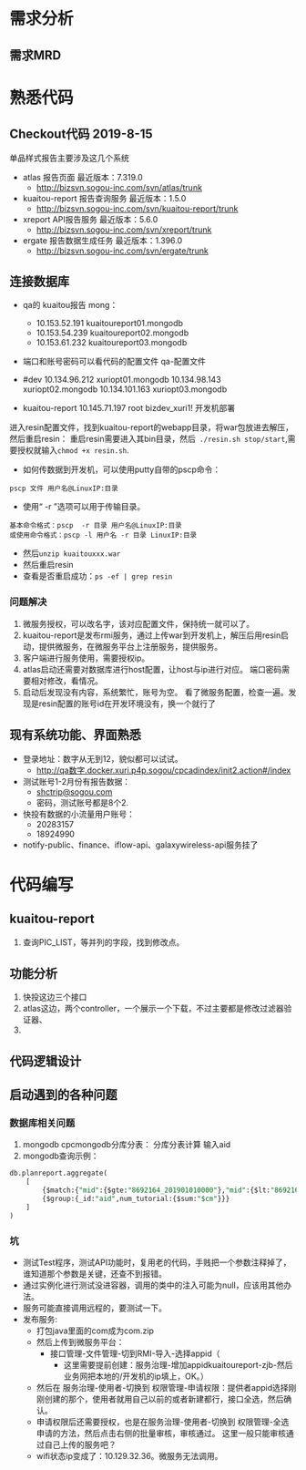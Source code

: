 # 需求分析
## 需求MRD



# 熟悉代码

## Checkout代码 2019-8-15
单品样式报告主要涉及这几个系统
- atlas  报告页面 最近版本：7.319.0
  - http://bizsvn.sogou-inc.com/svn/atlas/trunk
- kuaitou-report  报告查询服务 最近版本：1.5.0
  - http://bizsvn.sogou-inc.com/svn/kuaitou-report/trunk
- xreport  API报告服务 最近版本：5.6.0
  - http://bizsvn.sogou-inc.com/svn/xreport/trunk
- ergate 报告数据生成任务  最近版本：1.396.0
  - http://bizsvn.sogou-inc.com/svn/ergate/trunk

## 连接数据库
- qa的 kuaitou报告 mong：
    - 10.153.52.191   kuaitoureport01.mongodb
    - 10.153.54.239   kuaitoureport02.mongodb
    - 10.153.61.232   kuaitoureport03.mongodb
- 端口和账号密码可以看代码的配置文件 qa-配置文件
- #dev
10.134.96.212    xuriopt01.mongodb
10.134.98.143    xuriopt02.mongodb
10.134.101.163   xuriopt03.mongodb

- kuaitou-report
10.145.71.197
root	bizdev_xuri1! 开发机部署

进入resin配置文件，找到kuaitou-report的webapp目录，将war包放进去解压，然后重启resin：
重启resin需要进入其bin目录，然后` ./resin.sh stop/start`,需要授权就输入`chmod +x resin.sh`.

- 如何传数据到开发机，可以使用putty自带的pscp命令：
```shell
pscp 文件 用户名@LinuxIP:目录
```
- 使用“ -r ”选项可以用于传输目录。
```
基本命令格式：pscp  -r 目录 用户名@LinuxIP:目录
或使用命令格式：pscp -l 用户名 -r 目录 LinuxIP:目录
```
- 然后`unzip kuaitouxxx.war`
- 然后重启resin
- 查看是否重启成功：`ps -ef | grep resin`

### 问题解决
1. 微服务授权，可以改名字，该对应配置文件，保持统一就可以了。
2. kuaitou-report是发布rmi服务，通过上传war到开发机上，解压后用resin启动，提供微服务，在微服务平台上注册服务，提供服务。
3. 客户端进行服务使用，需要授权ip。
4. atlas启动还需要对数据库进行host配置，让host与ip进行对应。 端口密码需要相对修改，看情况。
5. 启动后发现没有内容，系统繁忙，账号为空。 看了微服务配置，检查一遍。发现是resin配置的账号id在开发环境没有，换一个就行了

## 现有系统功能、界面熟悉
- 登录地址：数字从无到12，貌似都可以试试。
    - http://qa数字.docker.xuri.p4p.sogou/cpcadindex/init2.action#/index
- 测试账号1-2月份有报告数据：
    - shctrip@sogou.com
    - 密码，测试账号都是8个2.
- 快投有数据的小流量用户账号：
  - 20283157
  - 18924990
- notify-public、finance、iflow-api、galaxywireless-api服务挂了


# 代码编写
## kuaitou-report
1. 查询PIC_LIST，等并列的字段，找到修改点。 

## 功能分析
1. 快投这边三个接口
2. atlas这边，两个controller，一个展示一个下载，不过主要都是修改过滤器验证器、
3. 

## 代码逻辑设计

## 启动遇到的各种问题
### 数据库相关问题
1. mongodb
   cpcmongodb分库分表：
分库分表计算  输入aid
2. mongodb查询示例：
```sql
db.planreport.aggregate(
    [
        {$match:{"mid":{$gte:"8692164_201901010000"},"mid":{$lt:"8692164_201901030000"}}},
        {$group:{_id:"aid",num_tutorial:{$sum:"$cm"}}}
    ]
)
```

### 坑
- 测试Test程序，测试API功能时，复用老的代码，手贱把一个参数注释掉了，谁知道那个参数是关键，还查不到报错。
- 通过实例化进行测试没进容器，调用的类中的注入可能为null，应该用其他办法。
- 服务可能直接调用远程的，要测试一下。
- 发布服务:
  - 打包java里面的com成为com.zip
  - 然后上传到微服务平台：
    - 接口管理-文件管理-切到RMI-导入-选择appid（
      - 这里需要提前创建：服务治理-增加appidkuaitoureport-zjb-然后业务网把本地的/开发机的ip填上，OK。）
  - 然后在 服务治理-使用者-切换到 权限管理-申请权限：提供者appid选择刚刚创建的那个，使用者就用自己以前的或者新建都行，接口全选，然后确认。
  - 申请权限后还需要授权，也是在服务治理-使用者-切换到 权限管理-全选申请的方法，然后点击右侧的批量审核，审核通过。 这里一般只能审核通过自己上传的服务吧？
  - wifi状态ip变成了：10.129.32.36。微服务无法调用。